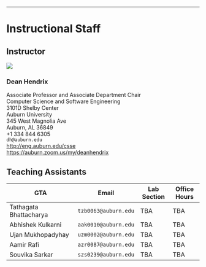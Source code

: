 
---

# Instructional Staff

## Instructor

<img src="https://www.gravatar.com/avatar/2b04d1598ac490199eece0d569ee3454" />

### Dean Hendrix 

Associate Professor and Associate Department Chair  
Computer Science and Software Engineering  
3101D Shelby Center  
Auburn University  
345 West Magnolia Ave  
Auburn, AL 36849  
+1 334 844 6305  
`dh@auburn.edu`  
<http://eng.auburn.edu/csse>  
<https://auburn.zoom.us/my/deanhendrix>  


## Teaching Assistants

GTA | Email | Lab Section | Office Hours
--- | ----- | ------- | ------------
Tathagata Bhattacharya | `tzb0063@auburn.edu` | TBA | TBA
Abhishek Kulkarni | `aak0010@auburn.edu` | TBA | TBA
Ujan Mukhopadyhay | `uzm0002@auburn.edu` | TBA | TBA
Aamir Rafi | `azr0087@auburn.edu` | TBA | TBA
Souvika Sarkar | `szs0239@auburn.edu` | TBA | TBA



